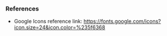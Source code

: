 ### References

- Google Icons reference link: https://fonts.google.com/icons?icon.size=24&icon.color=%235f6368
